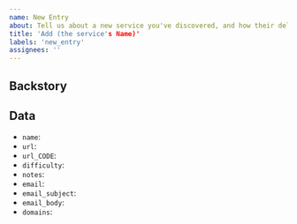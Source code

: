 ```yaml
---
name: New Entry
about: Tell us about a new service you've discovered, and how their deletion process works
title: 'Add (the service's Name)'
labels: 'new_entry'
assignees: ''
---
```


## Backstory

<!-- Tell us in short about how you approached the deletion request and how it went. -->

## Data

- `name`: <!-- The name of the service -->
- `url`: <!-- The url of the account-deletion page. If none exists, the url should be a contact or help page explaining the deletion process. -->
- `url_CODE`: <!-- *(optional)* Use the language `CODE` as suffix of the url field to use language-specific deletion codes, shown on the respective language page -->
- `difficulty`: <!-- Use one of the following difficulties easy/medium/hard/impossible, to learn more about all of the different difficulties [press here](https://github.com/jdm-contrib/justdelete.me-chrome-extension](https://github.com/jdm-contrib/jdm/blob/master/CONTRIBUTING.md). -->
- `notes`: <!-- *(optional)* Notes will be shown when someone presses the "more info" button on that service's deletion listing. Notes include additional information people might need to delete their accounts. -->
- `email`: <!-- *(optional)* If you have to send an email to a company to delete your account, then add the email address here. -->
- `email_subject`: <!-- *(optional)* Set the subject for the email here. If unset, the default text is "Account Deletion Request". -->
- `email_body`: <!-- *(optional)* Set the body of the email here. If unset, the default text is "Please delete my account, my username is XXXXXX". -->
- `domains`: <!-- This is used by our [Browser Extensions](https://github.com/jdm-contrib). -->
